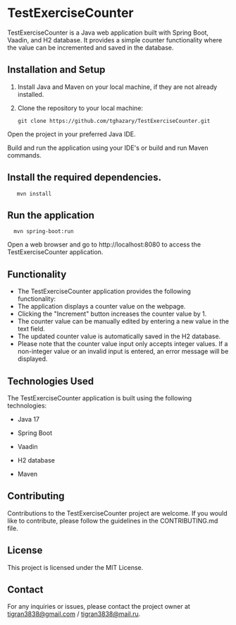 # TestExerciseCounter

TestExerciseCounter is a Java web application built with Spring Boot, Vaadin, and H2 database. It provides a simple counter functionality where the value can be incremented and saved in the database.

## Installation and Setup

1. Install Java and Maven on your local machine, if they are not already installed.

2. Clone the repository to your local machine:

   ```shell
   git clone https://github.com/tghazary/TestExerciseCounter.git
   
Open the project in your preferred Java IDE.

Build and run the application using your IDE's or build and run Maven commands.

## Install the required dependencies.
```shell
   mvn install
```

## Run the application
```shell
  mvn spring-boot:run
```
Open a web browser and go to http://localhost:8080 to access the TestExerciseCounter application.

## Functionality

- The TestExerciseCounter application provides the following functionality:
- The application displays a counter value on the webpage.
- Clicking the "Increment" button increases the counter value by 1.
- The counter value can be manually edited by entering a new value in the text field.
- The updated counter value is automatically saved in the H2 database.
- Please note that the counter value input only accepts integer values. If a non-integer value or an invalid input is entered, an error message will be displayed.


## Technologies Used
The TestExerciseCounter application is built using the following technologies:

- Java 17

- Spring Boot

- Vaadin

- H2 database

- Maven


## Contributing
Contributions to the TestExerciseCounter project are welcome. If you would like to contribute, please follow the guidelines in the CONTRIBUTING.md file.

## License
This project is licensed under the MIT License.

## Contact
For any inquiries or issues, please contact the project owner at tigran3838@gmail.com / tigran3838@mail.ru.
